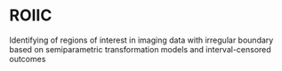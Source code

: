 # ROIIC
Identifying of regions of interest in imaging data with irregular boundary based on semiparametric transformation models and interval-censored outcomes
